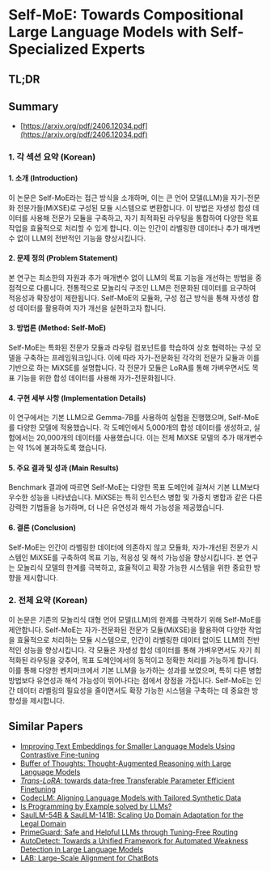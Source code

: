 # Self-MoE: Towards Compositional Large Language Models with Self-Specialized Experts
## TL;DR
## Summary
- [https://arxiv.org/pdf/2406.12034.pdf](https://arxiv.org/pdf/2406.12034.pdf)

### 1. 각 섹션 요약 (Korean)

#### 1. 소개 (Introduction)
이 논문은 Self-MoE라는 접근 방식을 소개하며, 이는 큰 언어 모델(LLM)을 자기-전문화 전문가들(MiXSE)로 구성된 모듈 시스템으로 변환합니다. 이 방법은 자생성 합성 데이터를 사용해 전문가 모듈을 구축하고, 자기 최적화된 라우팅을 통합하여 다양한 목표 작업을 효율적으로 처리할 수 있게 합니다. 이는 인간이 라벨링한 데이터나 추가 매개변수 없이 LLM의 전반적인 기능을 향상시킵니다.

#### 2. 문제 정의 (Problem Statement)
본 연구는 최소한의 자원과 추가 매개변수 없이 LLM의 목표 기능을 개선하는 방법을 중점적으로 다룹니다. 전통적으로 모놀리식 구조인 LLM은 전문화된 데이터를 요구하여 적응성과 확장성이 제한됩니다. Self-MoE의 모듈화, 구성 접근 방식을 통해 자생성 합성 데이터를 활용하여 자가 개선을 실현하고자 합니다.

#### 3. 방법론 (Method: Self-MoE)
Self-MoE는 특화된 전문가 모듈과 라우팅 컴포넌트를 학습하여 상호 협력하는 구성 모델을 구축하는 프레임워크입니다. 이에 따라 자가-전문화된 각각의 전문가 모듈과 이를 기반으로 하는 MiXSE를 설명합니다. 각 전문가 모듈은 LoRA를 통해 가벼우면서도 목표 기능을 위한 합성 데이터를 사용해 자가-전문화됩니다.

#### 4. 구현 세부 사항 (Implementation Details)
이 연구에서는 기본 LLM으로 Gemma-7B를 사용하여 실험을 진행했으며, Self-MoE를 다양한 모델에 적용했습니다. 각 도메인에서 5,000개의 합성 데이터를 생성하고, 실험에서는 20,000개의 데이터를 사용했습니다. 이는 전체 MiXSE 모델의 추가 매개변수는 약 1%에 불과하도록 했습니다.

#### 5. 주요 결과 및 성과 (Main Results)
Benchmark 결과에 따르면 Self-MoE는 다양한 목표 도메인에 걸쳐서 기본 LLM보다 우수한 성능을 나타냈습니다. MiXSE는 특히 인스턴스 병합 및 가중치 병합과 같은 다른 강력한 기법들을 능가하며, 더 나은 유연성과 해석 가능성을 제공했습니다.

#### 6. 결론 (Conclusion)
Self-MoE는 인간이 라벨링한 데이터에 의존하지 않고 모듈화, 자가-개선된 전문가 시스템인 MiXSE를 구축하여 목표 기능, 적응성 및 해석 가능성을 향상시킵니다. 본 연구는 모놀리식 모델의 한계를 극복하고, 효율적이고 확장 가능한 시스템을 위한 중요한 방향을 제시합니다.

### 2. 전체 요약 (Korean)

이 논문은 기존의 모놀리식 대형 언어 모델(LLM)의 한계를 극복하기 위해 Self-MoE를 제안합니다. Self-MoE는 자가-전문화된 전문가 모듈(MiXSE)을 활용하여 다양한 작업을 효율적으로 처리하는 모듈 시스템으로, 인간이 라벨링한 데이터 없이도 LLM의 전반적인 성능을 향상시킵니다. 각 모듈은 자생성 합성 데이터를 통해 가벼우면서도 자기 최적화된 라우팅을 갖추어, 목표 도메인에서의 동적이고 정확한 처리를 가능하게 합니다. 이를 통해 다양한 벤치마크에서 기본 LLM을 능가하는 성과를 보였으며, 특히 다른 병합 방법보다 유연성과 해석 가능성이 뛰어나다는 점에서 장점을 가집니다. Self-MoE는 인간 데이터 라벨링의 필요성을 줄이면서도 확장 가능한 시스템을 구축하는 데 중요한 방향성을 제시합니다.

## Similar Papers
- [Improving Text Embeddings for Smaller Language Models Using Contrastive Fine-tuning](2408.00690.md)
- [Buffer of Thoughts: Thought-Augmented Reasoning with Large Language Models](2406.04271.md)
- [$\textit{Trans-LoRA}$: towards data-free Transferable Parameter Efficient Finetuning](2405.17258.md)
- [CodecLM: Aligning Language Models with Tailored Synthetic Data](2404.05875.md)
- [Is Programming by Example solved by LLMs?](2406.08316.md)
- [SaulLM-54B & SaulLM-141B: Scaling Up Domain Adaptation for the Legal Domain](2407.19584.md)
- [PrimeGuard: Safe and Helpful LLMs through Tuning-Free Routing](2407.16318.md)
- [AutoDetect: Towards a Unified Framework for Automated Weakness Detection in Large Language Models](2406.16714.md)
- [LAB: Large-Scale Alignment for ChatBots](2403.01081.md)
